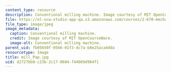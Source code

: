```yaml
---
content_type: resource
description: Conventional milling machine. Image courtesy of MIT OpenCourseWare.
file: https://ol-ocw-studio-app-qa.s3.amazonaws.com/courses/2-670-mechanical-engineering-tools-january-iap-2004/d2727bb0c23b2c170604f44069d964f1_mill_Pap.jpg
file_type: image/jpeg
image_metadata:
  caption: Conventional milling machine.
  credit: Image courtesy of MIT OpenCourseWare.
  image-alt: Conventional milling machine.
parent_uid: fb05650f-0566-01f3-dc7a-b8e25aca4dda
resourcetype: Image
title: mill_Pap.jpg
uid: d2727bb0-c23b-2c17-0604-f44069d964f1
---
```

